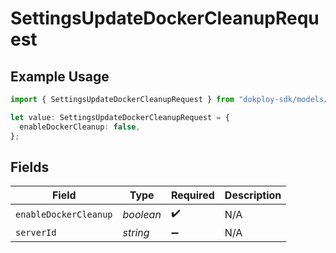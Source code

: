 # SettingsUpdateDockerCleanupRequest

## Example Usage

```typescript
import { SettingsUpdateDockerCleanupRequest } from "dokploy-sdk/models/operations";

let value: SettingsUpdateDockerCleanupRequest = {
  enableDockerCleanup: false,
};
```

## Fields

| Field                 | Type                  | Required              | Description           |
| --------------------- | --------------------- | --------------------- | --------------------- |
| `enableDockerCleanup` | *boolean*             | :heavy_check_mark:    | N/A                   |
| `serverId`            | *string*              | :heavy_minus_sign:    | N/A                   |